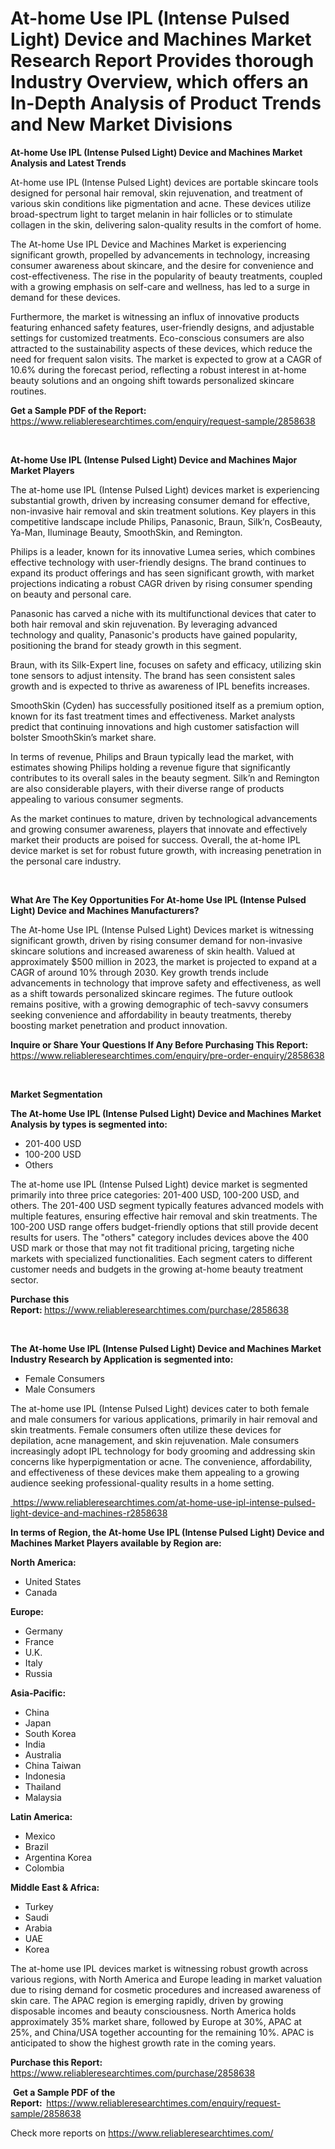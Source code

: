 <p><h1>At-home Use IPL (Intense Pulsed Light) Device and Machines Market Research Report Provides thorough Industry Overview, which offers an In-Depth Analysis of Product Trends and New Market Divisions</h1></p><p><strong>At-home Use IPL (Intense Pulsed Light) Device and Machines Market Analysis and Latest Trends</strong></p>
<p><p>At-home use IPL (Intense Pulsed Light) devices are portable skincare tools designed for personal hair removal, skin rejuvenation, and treatment of various skin conditions like pigmentation and acne. These devices utilize broad-spectrum light to target melanin in hair follicles or to stimulate collagen in the skin, delivering salon-quality results in the comfort of home. </p><p>The At-home Use IPL Device and Machines Market is experiencing significant growth, propelled by advancements in technology, increasing consumer awareness about skincare, and the desire for convenience and cost-effectiveness. The rise in the popularity of beauty treatments, coupled with a growing emphasis on self-care and wellness, has led to a surge in demand for these devices. </p><p>Furthermore, the market is witnessing an influx of innovative products featuring enhanced safety features, user-friendly designs, and adjustable settings for customized treatments. Eco-conscious consumers are also attracted to the sustainability aspects of these devices, which reduce the need for frequent salon visits. The market is expected to grow at a CAGR of 10.6% during the forecast period, reflecting a robust interest in at-home beauty solutions and an ongoing shift towards personalized skincare routines.</p></p>
<p><strong>Get a Sample PDF of the Report:&nbsp;</strong> <a href="https://www.reliableresearchtimes.com/enquiry/request-sample/2858638?utm_campaign=3067&utm_medium=2&utm_source=Github&utm_content=ia&utm_term=12032025&utm_id=at-home-use-ipl-intense-pulsed-light-device-and-machines">https://www.reliableresearchtimes.com/enquiry/request-sample/2858638</a></p>
<p>&nbsp;</p>
<p><strong>At-home Use IPL (Intense Pulsed Light) Device and Machines Major Market Players</strong></p>
<p><p>The at-home use IPL (Intense Pulsed Light) devices market is experiencing substantial growth, driven by increasing consumer demand for effective, non-invasive hair removal and skin treatment solutions. Key players in this competitive landscape include Philips, Panasonic, Braun, Silk’n, CosBeauty, Ya-Man, Iluminage Beauty, SmoothSkin, and Remington. </p><p>Philips is a leader, known for its innovative Lumea series, which combines effective technology with user-friendly designs. The brand continues to expand its product offerings and has seen significant growth, with market projections indicating a robust CAGR driven by rising consumer spending on beauty and personal care.</p><p>Panasonic has carved a niche with its multifunctional devices that cater to both hair removal and skin rejuvenation. By leveraging advanced technology and quality, Panasonic's products have gained popularity, positioning the brand for steady growth in this segment.</p><p>Braun, with its Silk-Expert line, focuses on safety and efficacy, utilizing skin tone sensors to adjust intensity. The brand has seen consistent sales growth and is expected to thrive as awareness of IPL benefits increases.</p><p>SmoothSkin (Cyden) has successfully positioned itself as a premium option, known for its fast treatment times and effectiveness. Market analysts predict that continuing innovations and high customer satisfaction will bolster SmoothSkin’s market share.</p><p>In terms of revenue, Philips and Braun typically lead the market, with estimates showing Philips holding a revenue figure that significantly contributes to its overall sales in the beauty segment. Silk’n and Remington are also considerable players, with their diverse range of products appealing to various consumer segments.</p><p>As the market continues to mature, driven by technological advancements and growing consumer awareness, players that innovate and effectively market their products are poised for success. Overall, the at-home IPL device market is set for robust future growth, with increasing penetration in the personal care industry.</p></p>
<p>&nbsp;</p>
<p><strong>What Are The Key Opportunities For At-home Use IPL (Intense Pulsed Light) Device and Machines Manufacturers?</strong></p>
<p><p>The At-home Use IPL (Intense Pulsed Light) Devices market is witnessing significant growth, driven by rising consumer demand for non-invasive skincare solutions and increased awareness of skin health. Valued at approximately $500 million in 2023, the market is projected to expand at a CAGR of around 10% through 2030. Key growth trends include advancements in technology that improve safety and effectiveness, as well as a shift towards personalized skincare regimes. The future outlook remains positive, with a growing demographic of tech-savvy consumers seeking convenience and affordability in beauty treatments, thereby boosting market penetration and product innovation.</p></p>
<p><strong>Inquire or Share Your Questions If Any Before Purchasing This Report:</strong> <a href="https://www.reliableresearchtimes.com/enquiry/pre-order-enquiry/2858638?utm_campaign=3067&utm_medium=2&utm_source=Github&utm_content=ia&utm_term=12032025&utm_id=at-home-use-ipl-intense-pulsed-light-device-and-machines">https://www.reliableresearchtimes.com/enquiry/pre-order-enquiry/2858638</a></p>
<p>&nbsp;</p>
<p><strong>Market Segmentation</strong></p>
<p><strong>The At-home Use IPL (Intense Pulsed Light) Device and Machines Market Analysis by types is segmented into:</strong></p>
<p><ul><li>201-400 USD</li><li>100-200 USD</li><li>Others</li></ul></p>
<p><p>The at-home use IPL (Intense Pulsed Light) device market is segmented primarily into three price categories: 201-400 USD, 100-200 USD, and others. The 201-400 USD segment typically features advanced models with multiple features, ensuring effective hair removal and skin treatments. The 100-200 USD range offers budget-friendly options that still provide decent results for users. The "others" category includes devices above the 400 USD mark or those that may not fit traditional pricing, targeting niche markets with specialized functionalities. Each segment caters to different customer needs and budgets in the growing at-home beauty treatment sector.</p></p>
<p><strong>Purchase this Report:&nbsp;</strong><a href="https://www.reliableresearchtimes.com/purchase/2858638?utm_campaign=3067&utm_medium=2&utm_source=Github&utm_content=ia&utm_term=12032025&utm_id=at-home-use-ipl-intense-pulsed-light-device-and-machines">https://www.reliableresearchtimes.com/purchase/2858638</a></p>
<p>&nbsp;</p>
<p><strong>The At-home Use IPL (Intense Pulsed Light) Device and Machines Market Industry Research by Application is segmented into:</strong></p>
<p><ul><li>Female Consumers</li><li>Male Consumers</li></ul></p>
<p><p>The at-home use IPL (Intense Pulsed Light) devices cater to both female and male consumers for various applications, primarily in hair removal and skin treatments. Female consumers often utilize these devices for depilation, acne management, and skin rejuvenation. Male consumers increasingly adopt IPL technology for body grooming and addressing skin concerns like hyperpigmentation or acne. The convenience, affordability, and effectiveness of these devices make them appealing to a growing audience seeking professional-quality results in a home setting.</p></p>
<p><a href="https://www.reliableresearchtimes.com/at-home-use-ipl-intense-pulsed-light-device-and-machines-r2858638?utm_campaign=3067&utm_medium=2&utm_source=Github&utm_content=ia&utm_term=12032025&utm_id=at-home-use-ipl-intense-pulsed-light-device-and-machines">&nbsp;https://www.reliableresearchtimes.com/at-home-use-ipl-intense-pulsed-light-device-and-machines-r2858638</a></p>
<p><strong>In terms of Region, the At-home Use IPL (Intense Pulsed Light) Device and Machines Market Players available by Region are:</strong></p>
<p>
    <p> <strong> North America: </strong>
        <ul>
            <li>United States</li>
            <li>Canada</li>
        </ul>
        </p> 
    <p> <strong> Europe: </strong>
        <ul>
            <li>Germany</li>
            <li>France</li>
            <li>U.K.</li>
            <li>Italy</li>
            <li>Russia</li>
        </ul>
        </p> 
    <p> <strong> Asia-Pacific: </strong>
        <ul>
            <li>China</li>
            <li>Japan</li>
            <li>South Korea</li>
            <li>India</li>
            <li>Australia</li>
            <li>China Taiwan</li>
            <li>Indonesia</li>
            <li>Thailand</li>
            <li>Malaysia</li>
        </ul>
        </p> 
    <p> <strong> Latin America: </strong>
        <ul>
            <li>Mexico</li>
            <li>Brazil</li>
            <li>Argentina Korea</li>
            <li>Colombia</li>
        </ul>
        </p> 
    <p> <strong> Middle East & Africa: </strong>
        <ul>
            <li>Turkey</li>
            <li>Saudi</li>
            <li>Arabia</li>
            <li>UAE</li>
            <li>Korea</li>
        </ul>
    </p>
    </p>
<p><p>The at-home use IPL devices market is witnessing robust growth across various regions, with North America and Europe leading in market valuation due to rising demand for cosmetic procedures and increased awareness of skin care. The APAC region is emerging rapidly, driven by growing disposable incomes and beauty consciousness. North America holds approximately 35% market share, followed by Europe at 30%, APAC at 25%, and China/USA together accounting for the remaining 10%. APAC is anticipated to show the highest growth rate in the coming years.</p></p>
<p><strong>Purchase this Report: </strong><a href="https://www.reliableresearchtimes.com/purchase/2858638?utm_campaign=3067&utm_medium=2&utm_source=Github&utm_content=ia&utm_term=12032025&utm_id=at-home-use-ipl-intense-pulsed-light-device-and-machines">https://www.reliableresearchtimes.com/purchase/2858638</a></p>
<p>&nbsp;<strong>Get a Sample PDF of the Report:&nbsp;&nbsp;</strong><a href="https://www.reliableresearchtimes.com/enquiry/request-sample/2858638?utm_campaign=3067&utm_medium=2&utm_source=Github&utm_content=ia&utm_term=12032025&utm_id=at-home-use-ipl-intense-pulsed-light-device-and-machines">https://www.reliableresearchtimes.com/enquiry/request-sample/2858638</a></p>
<p><strong></strong></p>
<p>Check more reports on <a href="https://www.reliableresearchtimes.com/?utm_campaign=3067&utm_medium=2&utm_source=Github&utm_content=ia&utm_term=12032025&utm_id=at-home-use-ipl-intense-pulsed-light-device-and-machines">https://www.reliableresearchtimes.com/</a></p>